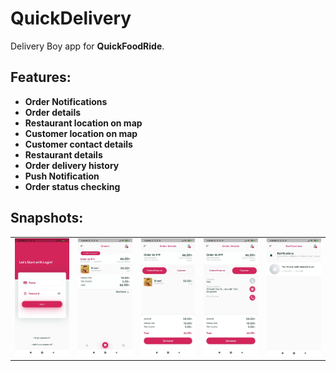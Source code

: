# QuickDelivery
Delivery Boy app for **QuickFoodRide**.

## Features:
* **Order Notifications**
* **Order details**
* **Restaurant location on map**
* **Customer location on map**
* **Customer contact details**
* **Restaurant details**
* **Order delivery history**
* **Push Notification**
* **Order status checking**

## Snapshots:
|   |   |   |   |   |
|-----|-----|-----|-----|-----|
| ![](/sample/snap1.png) | ![](/sample/snap2.png) | ![](/sample/snap3.png) | ![](/sample/snap4.png) | ![](/sample/snap5.png) |
